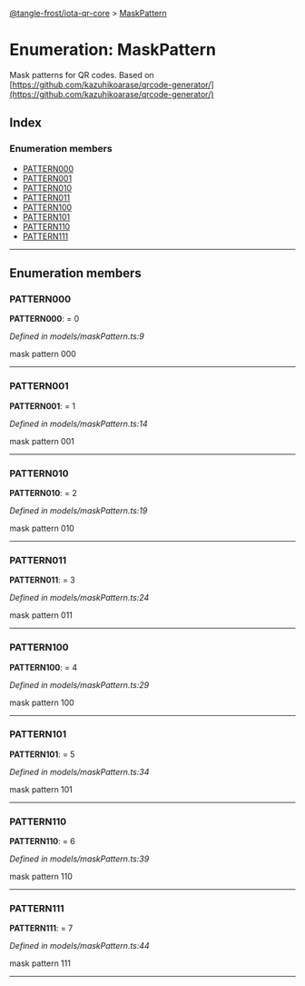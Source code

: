 [@tangle-frost/iota-qr-core](../README.md) > [MaskPattern](../enums/maskpattern.md)

# Enumeration: MaskPattern

Mask patterns for QR codes. Based on [https://github.com/kazuhikoarase/qrcode-generator/](https://github.com/kazuhikoarase/qrcode-generator/)

## Index

### Enumeration members

* [PATTERN000](maskpattern.md#pattern000)
* [PATTERN001](maskpattern.md#pattern001)
* [PATTERN010](maskpattern.md#pattern010)
* [PATTERN011](maskpattern.md#pattern011)
* [PATTERN100](maskpattern.md#pattern100)
* [PATTERN101](maskpattern.md#pattern101)
* [PATTERN110](maskpattern.md#pattern110)
* [PATTERN111](maskpattern.md#pattern111)

---

## Enumeration members

<a id="pattern000"></a>

###  PATTERN000

**PATTERN000**:  = 0

*Defined in models/maskPattern.ts:9*

mask pattern 000

___
<a id="pattern001"></a>

###  PATTERN001

**PATTERN001**:  = 1

*Defined in models/maskPattern.ts:14*

mask pattern 001

___
<a id="pattern010"></a>

###  PATTERN010

**PATTERN010**:  = 2

*Defined in models/maskPattern.ts:19*

mask pattern 010

___
<a id="pattern011"></a>

###  PATTERN011

**PATTERN011**:  = 3

*Defined in models/maskPattern.ts:24*

mask pattern 011

___
<a id="pattern100"></a>

###  PATTERN100

**PATTERN100**:  = 4

*Defined in models/maskPattern.ts:29*

mask pattern 100

___
<a id="pattern101"></a>

###  PATTERN101

**PATTERN101**:  = 5

*Defined in models/maskPattern.ts:34*

mask pattern 101

___
<a id="pattern110"></a>

###  PATTERN110

**PATTERN110**:  = 6

*Defined in models/maskPattern.ts:39*

mask pattern 110

___
<a id="pattern111"></a>

###  PATTERN111

**PATTERN111**:  = 7

*Defined in models/maskPattern.ts:44*

mask pattern 111

___

